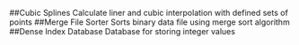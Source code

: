 ##Cubic Splines
Calculate liner and cubic interpolation with defined sets of points
##Merge File Sorter
Sorts binary data file using merge sort algorithm
##Dense Index Database
Database for storing integer values

